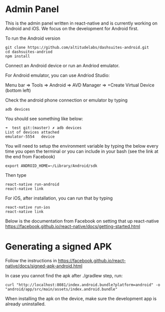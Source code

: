 # Admin Panel

This is the admin panel written in react-native and is currently working on Android and iOS. We focus on the development for Android first.

To run the Android version
```
git clone https://github.com/altitudelabs/dashsuites-android.git
cd dashsuites-andriod
npm install
```
Connect an Android device or run an Andriod emulator.

For Android emulator, you can use Andriod Studio:  

Menu bar => Tools => Android => AVD Manager => +Create Virtual Device (bottom left)

Check the android phone connection or emulator by typing
```
adb devices
```
You should see something like below:
```
➜  test git:(master) ✗ adb devices
List of devices attached
emulator-5554	device
```
You will need to setup the environment variable by typing the below every time you open the terminal or you can include in your bash (see the link at the end from Facebook)
```
export ANDROID_HOME=~/Library/Android/sdk
```

Then type
```
react-native run-android
react-native link 
```

For iOS, after installation, you can run that by typing
```
react-native run-ios
react-native link 
```

Below is the documentation from Facebook on setting that up react-native
https://facebook.github.io/react-native/docs/getting-started.html


# Generating a signed APK
Follow the instructions in https://facebook.github.io/react-native/docs/signed-apk-android.html

In case you cannot find the apk after ./gradlew step, run:
```
curl "http://localhost:8081/index.android.bundle?platform=android" -o "android/app/src/main/assets/index.android.bundle"
```

When installing the apk on the device, make sure the development app is already uninstalled.
